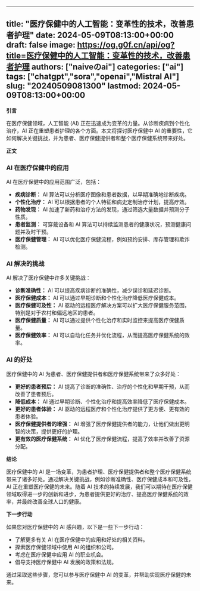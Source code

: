 
---
title: "医疗保健中的人工智能：变革性的技术，改善患者护理"
date: 2024-05-09T08:13:00+00:00
draft: false
image: https://og.g0f.cn/api/og?title=医疗保健中的人工智能：变革性的技术，改善患者护理
authors: ["naiveのai"]
categories: ["ai"]
tags: ["chatgpt","sora","openai","Mistral AI"]
slug: "20240509081300"
lastmod: 2024-05-09T08:13:00+00:00
---
**引言**

在医疗保健领域，人工智能 (AI) 正在迅速成为变革的力量。从诊断疾病到个性化治疗，AI 正在重塑患者护理的各个方面。本文将探讨医疗保健中 AI 的重要性，它如何解决关键挑战，并为患者、医疗保健提供者和整个医疗保健系统带来好处。

**正文**

### AI 在医疗保健中的应用

AI 在医疗保健中的应用范围广泛，包括：

- **疾病诊断：** AI 算法可以分析医疗图像和患者数据，以早期准确地诊断疾病。
- **个性化治疗：** AI 可以根据患者的个人特征和病史定制治疗计划，提高疗效。
- **药物发现：** AI 加速了新药和治疗方法的发现，通过筛选大量数据并预测分子性质。
- **患者监测：** 可穿戴设备和 AI 算法可以持续监测患者的健康状况，预测健康问题并及时干预。
- **医疗保健管理：** AI 可以优化医疗保健流程，例如预约安排、库存管理和欺诈检测。

### AI 解决的挑战

AI 解决了医疗保健中许多关键挑战：

- **诊断准确性：** AI 可以提高疾病诊断的准确性，减少误诊和延迟诊断。
- **医疗保健成本：** AI 可以通过早期诊断和个性化治疗降低医疗保健成本。
- **医疗保健可及性：** AI 驱动的远程医疗解决方案可以扩大医疗保健服务范围，特别是对于农村和偏远地区的患者。
- **医疗保健质量：** AI 可以通过提供个性化治疗和实时监控来提高医疗保健质量。
- **医疗保健效率：** AI 可以自动化任务并优化流程，从而提高医疗保健系统的效率。

### AI 的好处

医疗保健中的 AI 为患者、医疗保健提供者和医疗保健系统带来了众多好处：

- **更好的患者预后：** AI 提高了诊断的准确性、治疗的个性化和早期干预，从而改善了患者预后。
- **降低成本：** AI 通过早期诊断、个性化治疗和提高效率降低了医疗保健成本。
- **更好的患者体验：** AI 驱动的远程医疗和个性化治疗提供了更方便、更有效的患者体验。
- **医疗保健提供者的增强：** AI 增强了医疗保健提供者的能力，让他们做出更明智的决策，提供更好的护理。
- **更有效的医疗保健系统：** AI 优化了医疗保健流程，提高了效率并改善了资源分配。

**结论**

医疗保健中的 AI 是一场变革，为患者护理、医疗保健提供者和整个医疗保健系统带来了诸多好处。通过解决关键挑战，例如诊断准确性、医疗保健成本和可及性，AI 正在重塑医疗保健的未来。随着 AI 技术的持续发展，我们可以期待在医疗保健领域取得进一步的创新和进步，为患者提供更好的治疗、提高医疗保健系统的效率，并最终改善全球人口的健康。

**下一步行动**

如果您对医疗保健中的 AI 感兴趣，以下是一些下一步行动：

- 了解更多有关 AI 在医疗保健中的应用和好处的相关资料。
- 探索医疗保健领域中使用 AI 的组织和公司。
- 考虑在医疗保健中应用 AI 的职业机会。
- 倡导支持医疗保健中 AI 发展的政策和法规。

通过采取这些步骤，您可以参与医疗保健中 AI 的变革，并帮助实现医疗保健的未来。